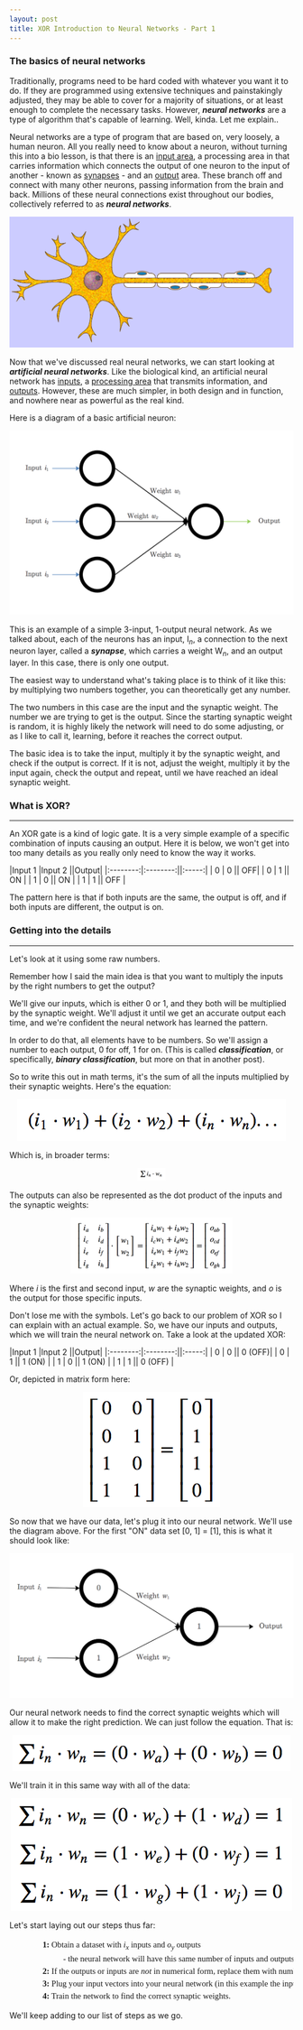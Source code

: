 ```yaml
---
layout: post
title: XOR Introduction to Neural Networks - Part 1
---
```

### The basics of neural networks
Traditionally, programs need to be hard coded with whatever you want it to do. If they are programmed using extensive techniques and painstakingly adjusted, they may be able to cover for a majority of situations, or at least enough to complete the necessary tasks. However, ***neural networks*** are a type of algorithm that's capable of learning. Well, kinda. Let me explain..

Neural networks are a type of program that are based on, very loosely, a human neuron. All you really need to know about a neuron, without turning this into a bio lesson, is that there is an <u>input area</u>, a processing area in that carries information which connects the output of one neuron to the input of another - known as <u>synapses</u> - and an <u>output</u> area. These branch off and connect with many other neurons, passing information from the brain and back. Millions of these neural connections exist throughout our bodies, collectively referred to as ***neural networks***.

<center> <img src="/images/neuron.gif" alt="Human Neuron Gif"/> </center>


Now that we've discussed real neural networks, we can start looking at ***artificial neural networks***. Like the biological kind, an artificial neural network has <u>inputs</u>, a <u>processing area</u> that transmits information, and <u>outputs</u>. However, these are much simpler, in both design and in function, and nowhere near as powerful as the real kind.

Here is a diagram of a basic artificial neuron:

<img src="/images/basicNN.png" alt="Basic Neuron"/>

This is an example of a simple 3-input, 1-output neural network. As we talked about, each of the neurons has an input, I<sub><i>n</i></sub>, a connection to the next neuron layer, called a ***synapse***, which carries a weight W<sub><i>n</i></sub>, and an output layer. In this case, there is only one output.

The easiest way to understand what's taking place is to think of it like this: by multiplying two numbers together, you can theoretically get any number.

The two numbers in this case are the input and the synaptic weight. The number we are trying to get is the output.
Since the starting synaptic weight is random, it is highly likely the network will need to do some adjusting, or as I like to call it, learning, before it reaches the correct output.

The basic idea is to take the input, multiply it by the synaptic weight, and check if the output is correct. If it is not, adjust the weight, multiply it by the input again, check the output and repeat, until we have reached an ideal synaptic weight.

### What is XOR?
-------------------------------
An XOR gate is a kind of logic gate. It is a very simple example of a specific combination of inputs causing an output. Here it is below, we won't get into too many details as you really only need to know the way it works.

|Input 1   |Input 2   ||Output|
|:--------:|:--------:||:-----:|
| 0        | 0        || OFF|
| 0        | 1        || ON |
| 1        | 0        || ON |
| 1        | 1        || OFF |

The pattern here is that if both inputs are the same, the output is off, and if both inputs are different, the output is on.

### Getting into the details
--------------------------------------
Let's look at it using some raw numbers.

Remember how I said the main idea is that you want to multiply the inputs by the right numbers to get the output?

We'll give our inputs, which is either 0 or 1, and they both will be multiplied by the synaptic weight. We'll adjust it until we get an accurate output each time, and we're confident the neural network has learned the pattern.

In order to do that, all elements have to be numbers. So we'll assign a number to each output, 0 for off, 1 for on. (This is called ***classification***, or specifically, ***binary classification***, but more on that in another post).

So to write this out in math terms, it's the sum of all the inputs multiplied by their synaptic weights. Here's the equation:

<center> <img src="/images/derive-equation.png" alt="inputs x weights"/> </center>

Which is, in broader terms:

<center> <img src="/images/equation.png" alt="inputs x weights"/> </center>

The outputs can also be represented as the dot product of the inputs and the synaptic weights:

<center> <img src="/images/messymatrix.png" alt="matrix of inputs x weights"/> </center>

Where $i$ is the first and second input, $w$ are the synaptic weights, and $o$ is the output for those specific inputs.

Don't lose me with the symbols. Let's go back to our problem of XOR so I can explain with an actual example. So, we have our inputs and outputs, which we will train the neural network on. Take a look at the updated XOR:

|Input 1   |Input 2   ||Output|
|:--------:|:--------:||:-----:|
| 0        | 0        || 0  (OFF)|
| 0        | 1        || 1  (ON) |
| 1        | 0        || 1  (ON) |
| 1        | 1        || 0  (OFF) |

Or, depicted in matrix form here:

<center> <img src="/images/matrix.png" alt="matrix of inputs/outputs"/> </center>

So now that we have our data, let's plug it into our neural network. We'll use the diagram above. For the first "ON" data set [0, 1] = [1], this is what it should look like:

<center> <img src="/images/inputNN.png" alt="Network with inputs and output"/> </center>

Our neural network needs to find the correct synaptic weights which will allow it to make the right prediction. We can just follow the equation. That is:

<center> <img src="/images/firstinputequation.png" alt="equation with inputs and weights"/> </center>

We'll train it in this same way with all of the data:

<center> <img src="/images/otherinputequations.png" alt="equations with inputs and weights"/> </center>

Let's start laying out our steps thus far:

<pre style="font-family: times, serif; font-size:11pt; text-align: left; line-height: 1.5;">
                <strong>1:</strong> Obtain a dataset with <i>i<sub>x</sub></i> inputs and <i>o<sub>y</sub></i> outputs 
                          - the neural network will have this same number of inputs and outputs.
                <strong>2:</strong> If the outputs or inputs are <i>not</i> in numerical form, replace them with numbers (in this example we used 0 and 1).
                <strong>3:</strong> Plug your input vectors into your neural network (in this example the inputs are [0, 0], [0, 1], [1, 0], [1, 1]).
                <strong>4:</strong> Train the network to find the correct synaptic weights.
</pre>

We'll keep adding to our list of steps as we go.
